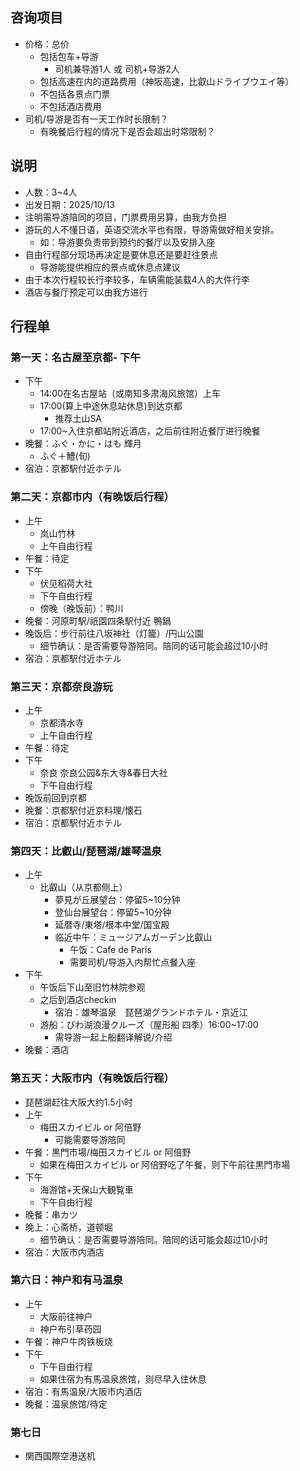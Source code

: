 ## 咨询项目
- 价格：总价
    - 包括包车+导游
        - 司机兼导游1人 或 司机+导游2人
    - 包括高速在内的道路费用（神阪高速，比叡山ドライブウエイ等）
    - 不包括各景点门票
    - 不包括酒店费用
- 司机/导游是否有一天工作时长限制？
    - 有晚餐后行程的情况下是否会超出时常限制？

## 说明
- 人数：3~4人
- 出发日期：2025/10/13
- 注明需导游陪同的项目，门票费用另算，由我方负担
- 游玩的人不懂日语，英语交流水平也有限，导游需做好相关安排。
    - 如：导游要负责带到预约的餐厅以及安排入座
- 自由行程部分现场再决定是要休息还是要赶往景点
    - 导游能提供相应的景点或休息点建议
- 由于本次行程较长行李较多，车辆需能装载4人的大件行李
- 酒店与餐厅预定可以由我方进行

## 行程单
### 第一天：名古屋至京都- 下午
- 下午
    - 14:00在名古屋站（或南知多肃海风旅馆）上车
    - 17:00(算上中途休息站休息)到达京都
        - 推荐土山SA
    - 17:00~入住京都站附近酒店，之后前往附近餐厅进行晚餐
- 晚餐：ふぐ・かに・はも 輝月
    - ふぐ＋鱧(旬)
- 宿泊：京都駅付近ホテル

### 第二天：京都市内（有晚饭后行程）
- 上午
    - 岚山竹林
    - 上午自由行程
- 午餐：待定
- 下午
    - 伏见稻荷大社
    - 下午自由行程
    - 傍晚（晚饭前）：鸭川
- 晚餐：河原町駅/祇園四条駅付近 鴨鍋
- 晚饭后：步行前往八坂神社（灯籠）/円山公園
    - 细节确认：是否需要导游陪同。陪同的话可能会超过10小时
- 宿泊：京都駅付近ホテル

### 第三天：京都奈良游玩
- 上午
    - 京都清水寺
    - 上午自由行程
- 午餐：待定
- 下午
    - 奈良 奈良公园&东大寺&春日大社
    - 下午自由行程
- 晚饭前回到京都
- 晚餐：京都駅付近京料理/懐石
- 宿泊：京都駅付近ホテル

### 第四天：比叡山/琵琶湖/雄琴温泉
- 上午
    - 比叡山（从京都侧上）
        - 夢見が丘展望台：停留5~10分钟
        - 登仙台展望台：停留5~10分钟
        - 延暦寺/東塔/根本中堂/国宝殿
        - 临近中午：ミュージアムガーデン比叡山
            - 午饭：Cafe de Paris
            - 需要司机/导游入内帮忙点餐入座
- 下午
    - 午饭后下山至旧竹林院参观
    - 之后到酒店checkin
        - 宿泊：雄琴温泉　琵琶湖グランドホテル・京近江
    - 游船：びわ湖浪漫クルーズ（屋形船 四季）16:00~17:00
        - 需导游一起上船翻译解说/介绍
- 晚餐：酒店

### 第五天：大阪市内（有晚饭后行程）
- 琵琶湖赶往大阪大约1.5小时
- 上午
    - 梅田スカイビル or 阿倍野
        - 可能需要导游陪同
- 午餐：黒門市場/梅田スカイビル or 阿倍野
    - 如果在梅田スカイビル or 阿倍野吃了午餐，则下午前往黒門市場
- 下午
    - 海游馆+天保山大観覧車
    - 下午自由行程
- 晚餐：串カツ
- 晚上：心斋桥，道顿堀
    - 细节确认：是否需要导游陪同。陪同的话可能会超过10小时
- 宿泊：大阪市内酒店

### 第六日：神户和有马温泉
- 上午
    - 大阪前往神户
    - 神户布引草药园
- 午餐：神户牛肉铁板烧
- 下午
    - 下午自由行程
    - 如果住宿为有馬温泉旅馆，则尽早入住休息
- 宿泊：有馬温泉/大阪市内酒店
- 晚餐：温泉旅馆/待定

### 第七日
- 関西国際空港送机